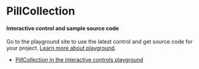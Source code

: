 ﻿# PillCollection

<!-- TODO get an IMAGE to embed here -->

<!-- TODO get an SAMPLE CODE to embed here -->

<a name="interactive-control-and-sample-source-code"></a>
#### Interactive control and sample source code
Go to the playground site to use the latest control and get source code for your project.  [Learn more about playground](./top-extensions-controls-playground.md).

*  <a href="https://ms.portal.azure.com/?Microsoft_Azure_Playground=true#blade/Microsoft_Azure_Playground/ControlsIndexBlade/PillCollection_create_Playground" target="_blank">PillCollection in the interactive controls playground</a>
